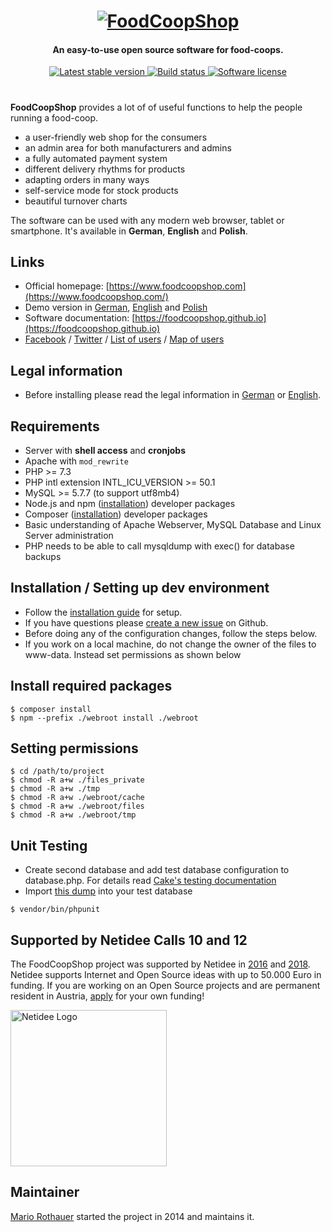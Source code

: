<h1 align="center">
  <a href="https://www.foodcoopshop.com"><img src="https://raw.githubusercontent.com/foodcoopshop/foodcoopshop/develop/webroot/files/images/logo.jpg" alt="FoodCoopShop"></a>
</h1>

<h4 align="center">An easy-to-use open source software for food-coops.</h4>

<p align="center">
  <a href="https://www.foodcoopshop.com/download">
    <img src="https://img.shields.io/packagist/v/foodcoopshop/foodcoopshop.svg?label=stable"
         alt="Latest stable version">
  </a>
  <a href="https://travis-ci.org/foodcoopshop/foodcoopshop">
    <img src="https://travis-ci.org/foodcoopshop/foodcoopshop.svg"
         alt="Build status">
  </a>
  <a href="LICENSE">
    <img src="https://img.shields.io/github/license/foodcoopshop/foodcoopshop"
         alt="Software license">
  </a>
</p>

<h1></h1>

**FoodCoopShop** provides a lot of of useful functions to help the people running a food-coop.

* a user-friendly web shop for the consumers
* an admin area for both manufacturers and admins
* a fully automated payment system
* different delivery rhythms for products
* adapting orders in many ways
* self-service mode for stock products
* beautiful turnover charts

The software can be used with any modern web browser, tablet or smartphone. It's available in **German**, **English** and **Polish**.

## Links
* Official homepage: [https://www.foodcoopshop.com](https://www.foodcoopshop.com/)
* Demo version in [German](https://demo-de.foodcoopshop.com), [English](https://demo-en.foodcoopshop.com) and [Polish](https://demo-pl.foodcoopshop.com)
* Software documentation: [https://foodcoopshop.github.io](https://foodcoopshop.github.io)
* [Facebook](https://facebook.com/FoodCoopShop) / [Twitter](https://twitter.com/FoodCoopShop) / [List of users](https://foodcoopshop.github.io/en/foodcoops) / [Map of users](http://umap.openstreetmap.fr/en/map/verbreitung-foodcoopshop_211165)

## Legal information
* Before installing please read the legal information in [German](https://foodcoopshop.github.io/de/rechtliches) or [English](https://foodcoopshop.github.io/en/legal-information).

## Requirements
* Server with **shell access** and **cronjobs**
* Apache with `mod_rewrite`
* PHP >= 7.3
* PHP intl extension INTL_ICU_VERSION >= 50.1
* MySQL >= 5.7.7 (to support utf8mb4)
* Node.js and npm ([installation](https://www.npmjs.com/get-npm)) developer packages
* Composer ([installation](https://getcomposer.org/download/)) developer packages
* Basic understanding of Apache Webserver, MySQL Database and Linux Server administration
* PHP needs to be able to call mysqldump with exec() for database backups

## Installation / Setting up dev environment
* Follow the [installation guide](https://foodcoopshop.github.io/en/installation-guide) for setup.
* If you have questions please [create a new issue](https://github.com/foodcoopshop/foodcoopshop/issues/new) on Github.
* Before doing any of the configuration changes, follow the steps below.
* If you work on a local machine, do not change the owner of the files to www-data. Instead set permissions as shown below

## Install required packages
```
$ composer install
$ npm --prefix ./webroot install ./webroot
```

## Setting permissions
```
$ cd /path/to/project
$ chmod -R a+w ./files_private
$ chmod -R a+w ./tmp
$ chmod -R a+w ./webroot/cache
$ chmod -R a+w ./webroot/files
$ chmod -R a+w ./webroot/tmp
```

## Unit Testing
* Create second database and add test database configuration to database.php. For details read [Cake's testing documentation](https://book.cakephp.org/3.0/en/development/testing.html)
* Import [this dump](config/sql/_installation/clean-db-structure.sql) into your test database
```
$ vendor/bin/phpunit
```

## Supported by Netidee Calls 10 and 12
The FoodCoopShop project was supported by Netidee in [2016](https://www.netidee.at/foodcoopshop) and [2018](https://www.netidee.at/foodcoopshop-0). Netidee supports Internet and Open Source ideas with up to 50.000 Euro in funding. If you are working on an Open Source projects and are permanent resident in Austria, [apply](https://netidee.at/einreichen) for your own funding!

<img src="https://www.foodcoopshop.com/wp-content/uploads/2016/08/netidee-relaunched-300x93.png" alt="Netidee Logo" width="250">

## Maintainer
[Mario Rothauer](https://github.com/mrothauer) started the project in 2014 and maintains it.

